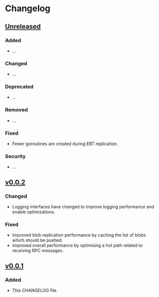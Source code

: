 # Changelog

## [Unreleased]


### Added 

- ...

### Changed 

- ...

### Deprecated 

- ...

### Removed 

- ...

### Fixed 

- Fewer goroutines are created during EBT replication.

### Security 

- ...


## [v0.0.2]

### Changed

- Logging interfaces have changed to improve logging performance and enable
  optimizations.

### Fixed

- Improved blob replication performance by caching the list of blobs which
  should be pushed.
- Improved overall performance by optimising a hot path related to receiving
  RPC messages.

## [v0.0.1]

### Added

- This CHANGELOG file.

[unreleased]: https://github.com/planetary-social/scuttlego/compare/v0.0.2...HEAD
[v0.0.2]: https://github.com/planetary-social/scuttlego/releases/tag/v0.0.2
[v0.0.1]: https://github.com/planetary-social/scuttlego/releases/tag/v0.0.1
